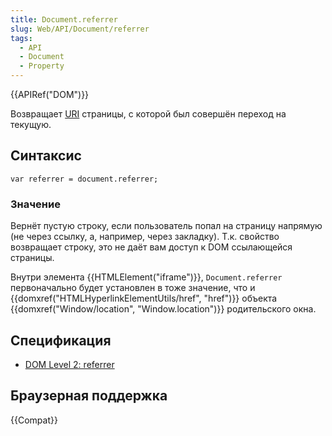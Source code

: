 ```yaml
---
title: Document.referrer
slug: Web/API/Document/referrer
tags:
  - API
  - Document
  - Property
---
```


{{APIRef("DOM")}}

Возвращает [URI](http://www.w3.org/Addressing/#background) страницы, с которой был совершён переход на текущую.

## Синтаксис

```
var referrer = document.referrer;
```

### Значение

Вернёт пустую строку, если пользователь попал на страницу напрямую (не через ссылку, а, например, через закладку). Т.к. свойство возвращает строку, это не даёт вам доступ к DOM ссылающейся страницы.

Внутри элемента {{HTMLElement("iframe")}}, `Document.referrer` первоначально будет установлен в тоже значение, что и {{domxref("HTMLHyperlinkElementUtils/href", "href")}} объекта {{domxref("Window/location", "Window.location")}} родительского окна.

## Спецификация

- [DOM Level 2: referrer](http://www.w3.org/TR/DOM-Level-2-HTML/html.html#ID-95229140)

## Браузерная поддержка

{{Compat}}
